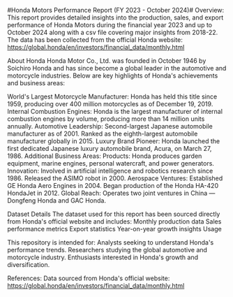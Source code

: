 
#Honda Motors Performance Report (FY 2023 - October 2024)#
Overview:
This report provides detailed insights into the production, sales, and export performance of Honda Motors during the financial year 2023 and up to October 2024 along with a csv file covering major insights from 2018-22. The data has been collected from the official Honda website: https://global.honda/en/investors/financial_data/monthly.html

About Honda
Honda Motor Co., Ltd. was founded in October 1946 by Soichiro Honda and has since become a global leader in the automotive and motorcycle industries. Below are key highlights of Honda's achievements and business areas:

World's Largest Motorcycle Manufacturer: Honda has held this title since 1959, producing over 400 million motorcycles as of December 19, 2019.
Internal Combustion Engines: Honda is the largest manufacturer of internal combustion engines by volume, producing more than 14 million units annually.
Automotive Leadership:
Second-largest Japanese automobile manufacturer as of 2001.
Ranked as the eighth-largest automobile manufacturer globally in 2015.
Luxury Brand Pioneer: Honda launched the first dedicated Japanese luxury automobile brand, Acura, on March 27, 1986.
Additional Business Areas:
Products: Honda produces garden equipment, marine engines, personal watercraft, and power generators.
Innovation:
Involved in artificial intelligence and robotics research since 1986.
Released the ASIMO robot in 2000.
Aerospace Ventures:
Established GE Honda Aero Engines in 2004.
Began production of the Honda HA-420 HondaJet in 2012.
Global Reach: Operates two joint ventures in China — Dongfeng Honda and GAC Honda.

Dataset Details
The dataset used for this report has been sourced directly from Honda's official website and includes:
Monthly production data
Sales performance metrics
Export statistics
Year-on-year growth insights
Usage

This repository is intended for:
Analysts seeking to understand Honda's performance trends.
Researchers studying the global automotive and motorcycle industry.
Enthusiasts interested in Honda's growth and diversification.

References:
Data sourced from Honda's official website: https://global.honda/en/investors/financial_data/monthly.html

